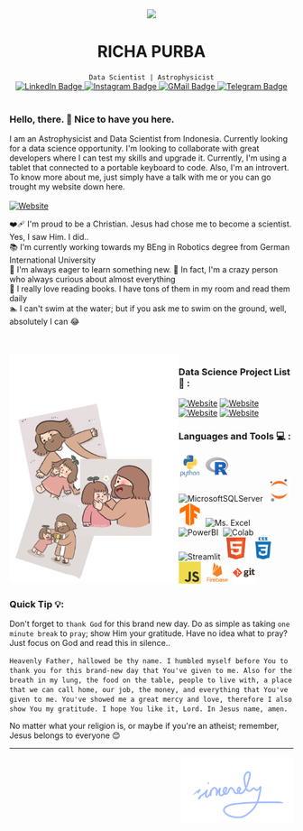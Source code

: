 <div id="header" align="center">
    <img src="https://media.giphy.com/media/Wkze4vrMfeNiw/giphy.gif" width="200"/>
</div>
<div id="name" align="center">
    <h1>RICHA PURBA</h1>
    <code>Data Scientist | Astrophysicist</code>
</div>
<div id="badges" align="center">
  <a target="_blank" href="https://linkedin.com/in/richapurba">
    <img src="https://img.shields.io/badge/LinkedIn-00008b?style=for-the-badge&logo=linkedin&logoColor=white" alt="LinkedIn Badge"/>
  </a>
  <a target="_blank" href="https://instagram.com/richaulivia">
    <img src="https://img.shields.io/badge/Instagram-f5169c?style=for-the-badge&logo=instagram&logoColor=white" alt="Instagram Badge"/>
  </a>
  <a target="_blank" href="mailto:richaulivia@gmail.com">
    <img src="https://img.shields.io/badge/Email-c7161f?style=for-the-badge&logo=gmail&logoColor=white" alt="GMail Badge"/>
  </a>
  <a target="_blank" href="https://t.co/richaulivia">
    <img src="https://img.shields.io/badge/Telegram-2a92fa?style=for-the-badge&logo=telegram&logoColor=white" alt="Telegram Badge"/>
  </a>
</div>
<br>

### Hello, there. 👋 Nice to have you here.<br/>
I am an Astrophysicist and Data Scientist from Indonesia. Currently looking for a data science opportunity. I'm looking to collaborate with great developers where I can test my skills and upgrade it. Currently, I'm using a tablet that connected to a portable keyboard to code. Also, I'm an introvert. To know more about me, just simply have a talk with me or you can go trought my website down here.<br/><br/>
[![Website](https://img.shields.io/website?label=richapurba.com&style=for-the-badge&url=https%3A%2F%2Frichapurba.github.io)](https://richapurba.github.io)


❤️‍🩹 I'm proud to be a Christian. Jesus had chose me to become a scientist. Yes, I saw Him. I did..<br/>
📚 I'm currently working towards my BEng in Robotics degree from German International University<br/>
💎 I'm always eager to learn something new. 🔬 In fact, I'm a crazy person who always curious about almost everything<br/>
📖 I really love reading books. I have tons of them in my room and read them daily<br/>
🏊 I can't swim at the water; but if you ask me to swim on the ground, well, absolutely I can 😂<br/>
 
<br>
<br>
<a href="#">
    <img align="left" src="img/kolase.png" width="300"/>
</a>

### Data Science Project List 📂 :
[![Website](https://img.shields.io/website?label=auto-Office&style=for-the-badge&url=https%3A%2F%2Frichapurba.github.io)](https://richapurba.github.io)
[![Website](https://img.shields.io/website?label=customer-Churn&style=for-the-badge&url=https%3A%2F%2Frichapurba.github.io)](https://richapurba.github.io)
[![Website](https://img.shields.io/website?label=Google-Clone&style=for-the-badge&url=https%3A%2F%2Frichapurba.github.io)](https://richapurba.github.io)
[![Website](https://img.shields.io/website?label=drone-programming&style=for-the-badge&url=https%3A%2F%2Frichapurba.github.io)](https://richapurba.github.io)

### Languages and Tools 💻 :

<div>
  <img src="https://github.com/devicons/devicon/blob/master/icons/python/python-original-wordmark.svg" title="Python" alt="Python" width="40" height="40"/>&nbsp;
  <img src="https://github.com/devicons/devicon/blob/master/icons/r/r-original.svg" title="R" alt="R" width="40" height="40"/>&nbsp;
  <img src="https://upload.wikimedia.org/wikipedia/de/8/8c/Microsoft_SQL_Server_Logo.svg" title="MicrosoftSQLServer"  alt="MicrosoftSQLServer" width="40" height="40"/>&nbsp;
  <img src="https://github.com/devicons/devicon/blob/master/icons/jupyter/jupyter-original.svg" title="Jupyter" alt="Jupyter" width="40" height="40"/>&nbsp;
  <img src="https://github.com/devicons/devicon/blob/master/icons/tensorflow/tensorflow-original.svg" title="TensorFlow" alt="TensorFlow" width="40" height="40"/>&nbsp;
  <img src="https://upload.wikimedia.org/wikipedia/commons/7/73/Microsoft_Excel_2013-2019_logo.svg" title="Ms. Excel" alt="Ms. Excel" width="40" height="40"/>&nbsp;
  <img src="https://upload.wikimedia.org/wikipedia/commons/c/cf/New_Power_BI_Logo.svg" title="PowerBI" alt="PowerBI" width="40" height="40"/>&nbsp;
  <img src="https://upload.wikimedia.org/wikipedia/commons/d/d0/Google_Colaboratory_SVG_Logo.svg" title="Colab" alt="Colab" width="40" height="40"/>&nbsp;
  <img src="https://upload.wikimedia.org/wikipedia/commons/7/77/Streamlit-logo-primary-colormark-darktext.png" title="Streamlit" alt="Streamlit" width="40" height="40"/>&nbsp;
  <img src="https://github.com/devicons/devicon/blob/master/icons/html5/html5-original.svg" title="HTML5" alt="HTML" width="40" height="40"/>&nbsp;
  <img src="https://github.com/devicons/devicon/blob/master/icons/css3/css3-plain-wordmark.svg"  title="CSS3" alt="CSS" width="40" height="40"/>&nbsp;
  <img src="https://github.com/devicons/devicon/blob/master/icons/javascript/javascript-original.svg" title="JavaScript" alt="JavaScript" width="40" height="40"/>&nbsp;
  <img src="https://github.com/devicons/devicon/blob/master/icons/firebase/firebase-plain-wordmark.svg" title="Firebase" alt="Firebase" width="40" height="40"/>&nbsp;
  <img src="https://github.com/devicons/devicon/blob/master/icons/git/git-original-wordmark.svg" title="Git" **alt="Git" width="40" height="40"/>
</div>

### Quick Tip 💡:
Don't forget to `thank God` for this brand new day. Do as simple as taking `one minute break` to `pray`; show Him your gratitude. Have no idea what to pray? Just focus on God and read this in silence..

`Heavenly Father, hallowed be thy name. I humbled myself before You to thank you for this brand-new day that You've given to me. Also for the breath in my lung, the food on the table, people to live with, a place that we can call home, our job, the money, and everything that You've given to me. You've showed me a great mercy and love, therefore I also show You my gratitude. I hope You like it, Lord. In Jesus name, amen.`

No matter what your religion is, or maybe if you're an atheist; remember, Jesus belongs to everyone 😊

---

<div id="footer" align="right">
    <img src="img/sincerely.png" width="200"/>
</div>
